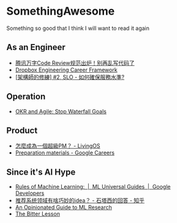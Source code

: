 # SomethingAwesome
Something so good that I think I will want to read it again

## As an Engineer
- [腾讯万字Code Review规范出炉！别再乱写代码了](https://mp.weixin.qq.com/s/gENH3_KjLCNmrcPWpRkIlw?fbclid=IwAR1Cs6FxM19NOXQvuXLQ_4QcApn6ZWbfS0otrBRt8eFTwdmioi9OoGYxAM0)
- [Dropbox Engineering Career Framework](https://dropbox.github.io/dbx-career-framework/overview.html)
- [[架構師的修練] #2, SLO - 如何確保服務水準?](https://columns.chicken-house.net/2021/06/04/slo/)

## Operation
- [OKR and Agile: Stop Waterfall Goals](https://felipecastro.com/en/okr/okr_and-agile/)

## Product 
- [怎麼成為一個超級PM？ - LivingOS](https://www.livingos.org/blog/super-pm/)
- [Preparation materials - Google Careers](https://careers.google.com/stories/apm-preparation-materials/)

## Since it's AI Hype
- [Rules of Machine Learning:  |  ML Universal Guides  |  Google Developers](https://developers.google.com/machine-learning/guides/rules-of-ml)
- [推荐系统领域有啥巧妙的idea？ - 石塔西的回答 - 知乎](https://www.zhihu.com/question/362190044/answer/1670206355)
- [An Opinionated Guide to ML Research](http://joschu.net/blog/opinionated-guide-ml-research.html)
- [The Bitter Lesson](http://www.incompleteideas.net/IncIdeas/BitterLesson.html?utm_campaign=NLP%20News&utm_medium=email&utm_source=Revue%20newsletter)
